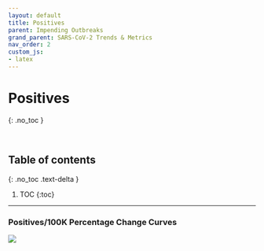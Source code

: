 ```yaml
---
layout: default
title: Positives
parent: Impending Outbreaks
grand_parent: SARS-CoV-2 Trends & Metrics
nav_order: 2
custom_js:
- latex
---
```


# Positives
{: .no_toc }

<br>

## Table of contents
{: .no_toc .text-delta }

1. TOC
{:toc}

---

### Positives/100K Percentage Change Curves

<div>
  <div class='tableauPlaceholder' id='viz1606350521720' style='position: relative'>
    <noscript><a href='#'>
      <img alt=' ' src='https://public.tableau.com/static/images/Pe/PercentageChangeCumulativeValuesper100KSingleState/percentagesPRD_twb/1_rss.png' style='border: none' /></a>
    </noscript>
    <object class='tableauViz'  style='display:none;'>
      <param name='host_url' value='https://public.tableau.com/' />
      <param name='embed_code_version' value='3' /> <param name='site_root' value='' />
      <param name='name' value='PercentageChangeCumulativeValuesper100KSingleState/percentagesPRD_twb' />
      <param name='tabs' value='no' /><param name='toolbar' value='yes' />
      <param name='static_image' value='https://public.tableau.com/static/images/Pe/PercentageChangeCumulativeValuesper100KSingleState/percentagesPRD_twb/1.png' />
      <param name='animate_transition' value='yes' />
      <param name='display_static_image' value='yes' /><param name='display_spinner' value='yes' />
      <param name='display_overlay' value='yes' /><param name='display_count' value='yes' />
      <param name='language' value='en-GB' /></object></div>
  <script type='text/javascript'>
      var divElement = document.getElementById('viz1606350521720');
      var vizElement = divElement.getElementsByTagName('object')[0];
      vizElement.style.width='500px';vizElement.style.height='1477px';
      var scriptElement = document.createElement('script');
      scriptElement.src = 'https://public.tableau.com/javascripts/api/viz_v1.js';
      vizElement.parentNode.insertBefore(scriptElement, vizElement);
  </script>
</div>
